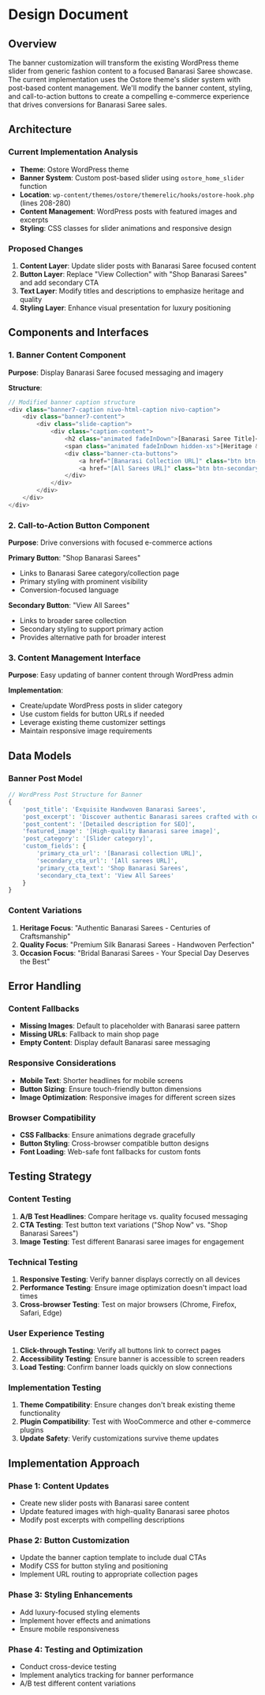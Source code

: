 # Design Document

## Overview

The banner customization will transform the existing WordPress theme slider from generic fashion content to a focused Banarasi Saree showcase. The current implementation uses the Ostore theme's slider system with post-based content management. We'll modify the banner content, styling, and call-to-action buttons to create a compelling e-commerce experience that drives conversions for Banarasi Saree sales.

## Architecture

### Current Implementation Analysis
- **Theme**: Ostore WordPress theme
- **Banner System**: Custom post-based slider using `ostore_home_slider` function
- **Location**: `wp-content/themes/ostore/themerelic/hooks/ostore-hook.php` (lines 208-280)
- **Content Management**: WordPress posts with featured images and excerpts
- **Styling**: CSS classes for slider animations and responsive design

### Proposed Changes
1. **Content Layer**: Update slider posts with Banarasi Saree focused content
2. **Button Layer**: Replace "View Collection" with "Shop Banarasi Sarees" and add secondary CTA
3. **Text Layer**: Modify titles and descriptions to emphasize heritage and quality
4. **Styling Layer**: Enhance visual presentation for luxury positioning

## Components and Interfaces

### 1. Banner Content Component
**Purpose**: Display Banarasi Saree focused messaging and imagery

**Structure**:
```php
// Modified banner caption structure
<div class="banner7-caption nivo-html-caption nivo-caption">
    <div class="banner7-content">
        <div class="slide-caption">
            <div class="caption-content">
                <h2 class="animated fadeInDown">[Banarasi Saree Title]</h2>
                <span class="animated fadeInDown hidden-xs">[Heritage & Quality Description]</span>
                <div class="banner-cta-buttons">
                    <a href="[Banarasi Collection URL]" class="btn btn-primary btn-effect">Shop Banarasi Sarees</a>
                    <a href="[All Sarees URL]" class="btn btn-secondary btn-effect">View All Sarees</a>
                </div>
            </div>
        </div>
    </div>
</div>
```

### 2. Call-to-Action Button Component
**Purpose**: Drive conversions with focused e-commerce actions

**Primary Button**: "Shop Banarasi Sarees"
- Links to Banarasi Saree category/collection page
- Primary styling with prominent visibility
- Conversion-focused language

**Secondary Button**: "View All Sarees" 
- Links to broader saree collection
- Secondary styling to support primary action
- Provides alternative path for broader interest

### 3. Content Management Interface
**Purpose**: Easy updating of banner content through WordPress admin

**Implementation**:
- Create/update WordPress posts in slider category
- Use custom fields for button URLs if needed
- Leverage existing theme customizer settings
- Maintain responsive image requirements

## Data Models

### Banner Post Model
```php
// WordPress Post Structure for Banner
{
    'post_title': 'Exquisite Handwoven Banarasi Sarees',
    'post_excerpt': 'Discover authentic Banarasi sarees crafted with centuries-old techniques. Premium silk, intricate zari work, and timeless elegance.',
    'post_content': '[Detailed description for SEO]',
    'featured_image': '[High-quality Banarasi saree image]',
    'post_category': '[Slider category]',
    'custom_fields': {
        'primary_cta_url': '[Banarasi collection URL]',
        'secondary_cta_url': '[All sarees URL]',
        'primary_cta_text': 'Shop Banarasi Sarees',
        'secondary_cta_text': 'View All Sarees'
    }
}
```

### Content Variations
1. **Heritage Focus**: "Authentic Banarasi Sarees - Centuries of Craftsmanship"
2. **Quality Focus**: "Premium Silk Banarasi Sarees - Handwoven Perfection"
3. **Occasion Focus**: "Bridal Banarasi Sarees - Your Special Day Deserves the Best"

## Error Handling

### Content Fallbacks
- **Missing Images**: Default to placeholder with Banarasi saree pattern
- **Missing URLs**: Fallback to main shop page
- **Empty Content**: Display default Banarasi saree messaging

### Responsive Considerations
- **Mobile Text**: Shorter headlines for mobile screens
- **Button Sizing**: Ensure touch-friendly button dimensions
- **Image Optimization**: Responsive images for different screen sizes

### Browser Compatibility
- **CSS Fallbacks**: Ensure animations degrade gracefully
- **Button Styling**: Cross-browser compatible button designs
- **Font Loading**: Web-safe font fallbacks for custom fonts

## Testing Strategy

### Content Testing
1. **A/B Test Headlines**: Compare heritage vs. quality focused messaging
2. **CTA Testing**: Test button text variations ("Shop Now" vs. "Shop Banarasi Sarees")
3. **Image Testing**: Test different Banarasi saree images for engagement

### Technical Testing
1. **Responsive Testing**: Verify banner displays correctly on all devices
2. **Performance Testing**: Ensure image optimization doesn't impact load times
3. **Cross-browser Testing**: Test on major browsers (Chrome, Firefox, Safari, Edge)

### User Experience Testing
1. **Click-through Testing**: Verify all buttons link to correct pages
2. **Accessibility Testing**: Ensure banner is accessible to screen readers
3. **Load Testing**: Confirm banner loads quickly on slow connections

### Implementation Testing
1. **Theme Compatibility**: Ensure changes don't break existing theme functionality
2. **Plugin Compatibility**: Test with WooCommerce and other e-commerce plugins
3. **Update Safety**: Verify customizations survive theme updates

## Implementation Approach

### Phase 1: Content Updates
- Create new slider posts with Banarasi saree content
- Update featured images with high-quality Banarasi saree photos
- Modify post excerpts with compelling descriptions

### Phase 2: Button Customization
- Update the banner caption template to include dual CTAs
- Modify CSS for button styling and positioning
- Implement URL routing to appropriate collection pages

### Phase 3: Styling Enhancements
- Add luxury-focused styling elements
- Implement hover effects and animations
- Ensure mobile responsiveness

### Phase 4: Testing and Optimization
- Conduct cross-device testing
- Implement analytics tracking for banner performance
- A/B test different content variations